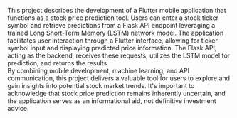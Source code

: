 This project describes the development of a Flutter mobile application that functions as a stock price prediction tool. Users can enter a stock ticker symbol and retrieve predictions from a Flask API endpoint leveraging a trained Long Short-Term Memory (LSTM) network model. 
The application facilitates user interaction through a Flutter interface, allowing for ticker symbol input and displaying predicted price information. The Flask API, acting as the backend, receives these requests, utilizes the LSTM model for prediction, and returns the results.  
By combining mobile development, machine learning, and API communication, this project delivers a valuable tool for users to explore and gain insights into potential stock market trends. It's important to acknowledge that stock price prediction remains inherently uncertain, and the application serves as an informational aid, not definitive investment advice. 
